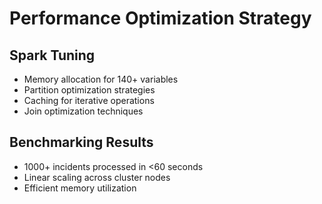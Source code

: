 # Performance Optimization Strategy

## Spark Tuning
- Memory allocation for 140+ variables
- Partition optimization strategies
- Caching for iterative operations
- Join optimization techniques

## Benchmarking Results
- 1000+ incidents processed in <60 seconds
- Linear scaling across cluster nodes
- Efficient memory utilization